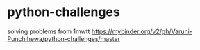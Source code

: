 # python-challenges
solving problems from 1mwtt
https://mybinder.org/v2/gh/Varuni-Punchihewa/python-challenges/master
